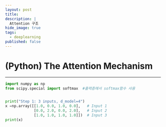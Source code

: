 ```yaml
---
layout: post
title: 
description: |
  Attention 구조 
hide_image: true
tags:
  - deeplearning
published: false
---
```


# (Python) The Attention Mechanism
* * *

```py
import numpy as np
from scipy.special import softmax  #출력층에서 softmax함수 사용


print("Step 1: 3 inputs, d_model=4")
x =np.array([[1.0, 0.0, 1.0, 0.0],   # Input 1
             [0.0, 2.0, 0.0, 2.0],   # Input 2
             [1.0, 1.0, 1.0, 1.0]])  # Input 3
print(x)
```
